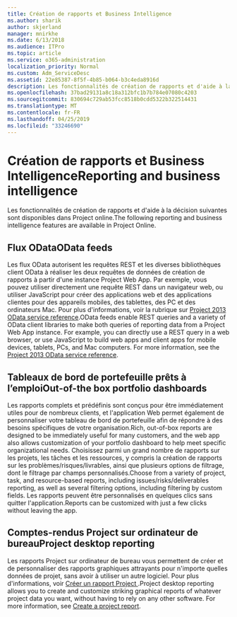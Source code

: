 ```yaml
---
title: Création de rapports et Business Intelligence
ms.author: sharik
author: skjerland
manager: mnirkhe
ms.date: 6/13/2018
ms.audience: ITPro
ms.topic: article
ms.service: o365-administration
localization_priority: Normal
ms.custom: Adm_ServiceDesc
ms.assetid: 22e85387-8f5f-4b85-b064-b3c4eda8916d
description: Les fonctionnalités de création de rapports et d'aide à la décision suivantes sont disponibles dans Project online.
ms.openlocfilehash: 37bad29131a8c18a312bfc1b7b784e07080c4203
ms.sourcegitcommit: 830694c729ab53fcc8518b0cdd5322b322514431
ms.translationtype: MT
ms.contentlocale: fr-FR
ms.lasthandoff: 04/25/2019
ms.locfileid: "33246690"
---
```

# <a name="reporting-and-business-intelligence"></a><span data-ttu-id="2bb76-103">Création de rapports et Business Intelligence</span><span class="sxs-lookup"><span data-stu-id="2bb76-103">Reporting and business intelligence</span></span>

<span data-ttu-id="2bb76-104">Les fonctionnalités de création de rapports et d'aide à la décision suivantes sont disponibles dans Project online.</span><span class="sxs-lookup"><span data-stu-id="2bb76-104">The following reporting and business intelligence features are available in Project Online.</span></span>
  
## <a name="odata-feeds"></a><span data-ttu-id="2bb76-105">Flux OData</span><span class="sxs-lookup"><span data-stu-id="2bb76-105">OData feeds</span></span>
<span data-ttu-id="2bb76-106"><a name="bkmk_ODataFeeds"> </a></span><span class="sxs-lookup"><span data-stu-id="2bb76-106"></span></span>

<span data-ttu-id="2bb76-p101">Les flux OData autorisent les requêtes REST et les diverses bibliothèques client OData à réaliser les deux requêtes de données de création de rapports à partir d'une instance Project Web App. Par exemple, vous pouvez utiliser directement une requête REST dans un navigateur web, ou utiliser JavaScript pour créer des applications web et des applications clientes pour des appareils mobiles, des tablettes, des PC et des ordinateurs Mac. Pour plus d'informations, voir la rubrique sur [Project 2013 OData service reference](http://go.microsoft.com/fwlink/?LinkID=823655&amp;clcid=0x409).</span><span class="sxs-lookup"><span data-stu-id="2bb76-p101">OData feeds enable REST queries and a variety of OData client libraries to make both queries of reporting data from a Project Web App instance. For example, you can directly use a REST query in a web browser, or use JavaScript to build web apps and client apps for mobile devices, tablets, PCs, and Mac computers. For more information, see the [Project 2013 OData service reference](http://go.microsoft.com/fwlink/?LinkID=823655&amp;clcid=0x409).</span></span>
  
## <a name="out-of-the-box-portfolio-dashboards"></a><span data-ttu-id="2bb76-110">Tableaux de bord de portefeuille prêts à l’emploi</span><span class="sxs-lookup"><span data-stu-id="2bb76-110">Out-of-the box portfolio dashboards</span></span>
<span data-ttu-id="2bb76-111"><a name="bkmk_OutOfTheBoxPortfolioDashboards"> </a></span><span class="sxs-lookup"><span data-stu-id="2bb76-111"></span></span>

<span data-ttu-id="2bb76-112">Les rapports complets et prédéfinis sont conçus pour être immédiatement utiles pour de nombreux clients, et l'application Web permet également de personnaliser votre tableau de bord de portefeuille afin de répondre à des besoins spécifiques de votre organisation.</span><span class="sxs-lookup"><span data-stu-id="2bb76-112">Rich, out-of-box reports are designed to be immediately useful for many customers, and the web app also allows customization of your portfolio dashboard to help meet specific organizational needs.</span></span> <span data-ttu-id="2bb76-113">Choisissez parmi un grand nombre de rapports sur les projets, les tâches et les ressources, y compris la création de rapports sur les problèmes/risques/livrables, ainsi que plusieurs options de filtrage, dont le filtrage par champs personnalisés.</span><span class="sxs-lookup"><span data-stu-id="2bb76-113">Choose from a variety of project, task, and resource-based reports, including issues/risks/deliverables reporting, as well as several filtering options, including filtering by custom fields.</span></span> <span data-ttu-id="2bb76-114">Les rapports peuvent être personnalisés en quelques clics sans quitter l'application.</span><span class="sxs-lookup"><span data-stu-id="2bb76-114">Reports can be customized with just a few clicks without leaving the app.</span></span> 
  
## <a name="project-desktop-reporting"></a><span data-ttu-id="2bb76-115">Comptes-rendus Project sur ordinateur de bureau</span><span class="sxs-lookup"><span data-stu-id="2bb76-115">Project desktop reporting</span></span>
<span data-ttu-id="2bb76-116"><a name="bkmk_ProjectDesktopReporting"> </a></span><span class="sxs-lookup"><span data-stu-id="2bb76-116"></span></span>

<span data-ttu-id="2bb76-p103">Les rapports Project sur ordinateur de bureau vous permettent de créer et de personnaliser des rapports graphiques attrayants pour n'importe quelles données de projet, sans avoir à utiliser un autre logiciel. Pour plus d'informations, voir [Créer un rapport Project ](http://go.microsoft.com/fwlink/?LinkID=823657&amp;clcid=0x409).</span><span class="sxs-lookup"><span data-stu-id="2bb76-p103">Project desktop reporting allows you to create and customize striking graphical reports of whatever project data you want, without having to rely on any other software. For more information, see [Create a project report](http://go.microsoft.com/fwlink/?LinkID=823657&amp;clcid=0x409).</span></span>
  

